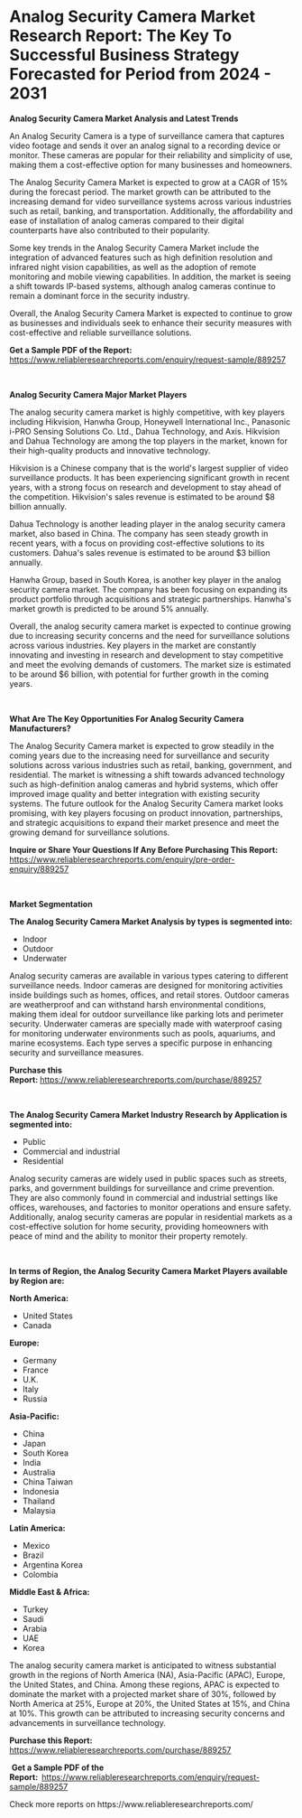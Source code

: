 <p><h1>Analog Security Camera Market Research Report: The Key To Successful Business Strategy Forecasted for Period from 2024 - 2031</h1></p><p><strong>Analog Security Camera Market Analysis and Latest Trends</strong></p>
<p><p>An Analog Security Camera is a type of surveillance camera that captures video footage and sends it over an analog signal to a recording device or monitor. These cameras are popular for their reliability and simplicity of use, making them a cost-effective option for many businesses and homeowners.</p><p>The Analog Security Camera Market is expected to grow at a CAGR of 15% during the forecast period. The market growth can be attributed to the increasing demand for video surveillance systems across various industries such as retail, banking, and transportation. Additionally, the affordability and ease of installation of analog cameras compared to their digital counterparts have also contributed to their popularity.</p><p>Some key trends in the Analog Security Camera Market include the integration of advanced features such as high definition resolution and infrared night vision capabilities, as well as the adoption of remote monitoring and mobile viewing capabilities. In addition, the market is seeing a shift towards IP-based systems, although analog cameras continue to remain a dominant force in the security industry. </p><p>Overall, the Analog Security Camera Market is expected to continue to grow as businesses and individuals seek to enhance their security measures with cost-effective and reliable surveillance solutions.</p></p>
<p><strong>Get a Sample PDF of the Report:&nbsp;</strong> <a href="https://www.reliableresearchreports.com/enquiry/request-sample/889257">https://www.reliableresearchreports.com/enquiry/request-sample/889257</a></p>
<p>&nbsp;</p>
<p><strong>Analog Security Camera Major Market Players</strong></p>
<p><p>The analog security camera market is highly competitive, with key players including Hikvision, Hanwha Group, Honeywell International Inc., Panasonic i-PRO Sensing Solutions Co. Ltd., Dahua Technology, and Axis. Hikvision and Dahua Technology are among the top players in the market, known for their high-quality products and innovative technology.</p><p>Hikvision is a Chinese company that is the world's largest supplier of video surveillance products. It has been experiencing significant growth in recent years, with a strong focus on research and development to stay ahead of the competition. Hikvision's sales revenue is estimated to be around $8 billion annually.</p><p>Dahua Technology is another leading player in the analog security camera market, also based in China. The company has seen steady growth in recent years, with a focus on providing cost-effective solutions to its customers. Dahua's sales revenue is estimated to be around $3 billion annually.</p><p>Hanwha Group, based in South Korea, is another key player in the analog security camera market. The company has been focusing on expanding its product portfolio through acquisitions and strategic partnerships. Hanwha's market growth is predicted to be around 5% annually.</p><p>Overall, the analog security camera market is expected to continue growing due to increasing security concerns and the need for surveillance solutions across various industries. Key players in the market are constantly innovating and investing in research and development to stay competitive and meet the evolving demands of customers. The market size is estimated to be around $6 billion, with potential for further growth in the coming years.</p></p>
<p>&nbsp;</p>
<p><strong>What Are The Key Opportunities For Analog Security Camera Manufacturers?</strong></p>
<p><p>The Analog Security Camera market is expected to grow steadily in the coming years due to the increasing need for surveillance and security solutions across various industries such as retail, banking, government, and residential. The market is witnessing a shift towards advanced technology such as high-definition analog cameras and hybrid systems, which offer improved image quality and better integration with existing security systems. The future outlook for the Analog Security Camera market looks promising, with key players focusing on product innovation, partnerships, and strategic acquisitions to expand their market presence and meet the growing demand for surveillance solutions.</p></p>
<p><strong>Inquire or Share Your Questions If Any Before Purchasing This Report:</strong> <a href="https://www.reliableresearchreports.com/enquiry/pre-order-enquiry/889257">https://www.reliableresearchreports.com/enquiry/pre-order-enquiry/889257</a></p>
<p>&nbsp;</p>
<p><strong>Market Segmentation</strong></p>
<p><strong>The Analog Security Camera Market Analysis by types is segmented into:</strong></p>
<p><ul><li>Indoor</li><li>Outdoor</li><li>Underwater</li></ul></p>
<p><p>Analog security cameras are available in various types catering to different surveillance needs. Indoor cameras are designed for monitoring activities inside buildings such as homes, offices, and retail stores. Outdoor cameras are weatherproof and can withstand harsh environmental conditions, making them ideal for outdoor surveillance like parking lots and perimeter security. Underwater cameras are specially made with waterproof casing for monitoring underwater environments such as pools, aquariums, and marine ecosystems. Each type serves a specific purpose in enhancing security and surveillance measures.</p></p>
<p><strong>Purchase this Report:&nbsp;</strong><a href="https://www.reliableresearchreports.com/purchase/889257">https://www.reliableresearchreports.com/purchase/889257</a></p>
<p>&nbsp;</p>
<p><strong>The Analog Security Camera Market Industry Research by Application is segmented into:</strong></p>
<p><ul><li>Public</li><li>Commercial and industrial</li><li>Residential</li></ul></p>
<p><p>Analog security cameras are widely used in public spaces such as streets, parks, and government buildings for surveillance and crime prevention. They are also commonly found in commercial and industrial settings like offices, warehouses, and factories to monitor operations and ensure safety. Additionally, analog security cameras are popular in residential markets as a cost-effective solution for home security, providing homeowners with peace of mind and the ability to monitor their property remotely.</p></p>
<p>&nbsp;</p>
<p><strong>In terms of Region, the Analog Security Camera Market Players available by Region are:</strong></p>
<p>
    <p> <strong> North America: </strong>
        <ul>
            <li>United States</li>
            <li>Canada</li>
        </ul>
        </p> 
    <p> <strong> Europe: </strong>
        <ul>
            <li>Germany</li>
            <li>France</li>
            <li>U.K.</li>
            <li>Italy</li>
            <li>Russia</li>
        </ul>
        </p> 
    <p> <strong> Asia-Pacific: </strong>
        <ul>
            <li>China</li>
            <li>Japan</li>
            <li>South Korea</li>
            <li>India</li>
            <li>Australia</li>
            <li>China Taiwan</li>
            <li>Indonesia</li>
            <li>Thailand</li>
            <li>Malaysia</li>
        </ul>
        </p> 
    <p> <strong> Latin America: </strong>
        <ul>
            <li>Mexico</li>
            <li>Brazil</li>
            <li>Argentina Korea</li>
            <li>Colombia</li>
        </ul>
        </p> 
    <p> <strong> Middle East & Africa: </strong>
        <ul>
            <li>Turkey</li>
            <li>Saudi</li>
            <li>Arabia</li>
            <li>UAE</li>
            <li>Korea</li>
        </ul>
    </p>
    </p>
<p><p>The analog security camera market is anticipated to witness substantial growth in the regions of North America (NA), Asia-Pacific (APAC), Europe, the United States, and China. Among these regions, APAC is expected to dominate the market with a projected market share of 30%, followed by North America at 25%, Europe at 20%, the United States at 15%, and China at 10%. This growth can be attributed to increasing security concerns and advancements in surveillance technology.</p></p>
<p><strong>Purchase this Report: </strong><a href="https://www.reliableresearchreports.com/purchase/889257">https://www.reliableresearchreports.com/purchase/889257</a></p>
<p>&nbsp;<strong>Get a Sample PDF of the Report:&nbsp;&nbsp;</strong><a href="https://www.reliableresearchreports.com/enquiry/request-sample/889257">https://www.reliableresearchreports.com/enquiry/request-sample/889257</a></p>
<p><strong></strong></p>
<p>Check more reports on https://www.reliableresearchreports.com/</p>